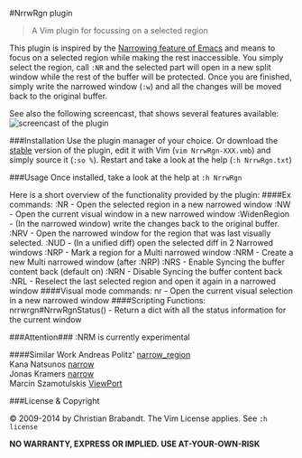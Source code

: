 #NrrwRgn plugin
> A Vim plugin for focussing on a selected region

This plugin is inspired by the [Narrowing feature of Emacs](http://www.emacswiki.org/emacs/Narrowing) and means to focus on a selected region while making the rest inaccessible. You simply select the region, call `:NR` and the selected part will open in a new split window while the rest of the buffer will be protected. Once you are finished, simply write the narrowed window (`:w`) and all the changes will be moved back to the original buffer.

See also the following screencast, that shows several features available:
![screencast of the plugin](screencast.gif "Screencast")

###Installation
Use the plugin manager of your choice. Or download the [stable][] version of the plugin, edit it with Vim (`vim NrrwRgn-XXX.vmb`) and simply source it (`:so %`). Restart and take a look at the help (`:h NrrwRgn.txt`)

[stable]: http://www.vim.org/scripts/script.php?script_id=3075

###Usage
Once installed, take a look at the help at `:h NrrwRgn`

Here is a short overview of the functionality provided by the plugin:
####Ex commands:
    :NR		 - Open the selected region in a new narrowed window
    :NW		 - Open the current visual window in a new narrowed window
    :WidenRegion - (In the narrowed window) write the changes back to the original buffer.
    :NRV	 - Open the narrowed window for the region that was last visually selected.
    :NUD	 - (In a unified diff) open the selected diff in 2 Narrowed windows
    :NRP	 - Mark a region for a Multi narrowed window
    :NRM	 - Create a new Multi narrowed window (after :NRP)
    :NRS	 - Enable Syncing the buffer content back (default on)
    :NRN	 - Disable Syncing the buffer content back
    :NRL	 - Reselect the last selected region and open it again in a narrowed window
####Visual mode commands:
    <Leader>nr		 - Open the current visual selection in a new narrowed window
####Scripting Functions:
    nrrwrgn#NrrwRgnStatus()   - Return a dict with all the status information for the current window

###Attention###
   :NRM is currently experimental

####Similar Work
Andreas Politz' [narrow_region](http://www.vim.org/scripts/script.php?script_id=2038)<br/>
Kana Natsunos [narrow](http://www.vim.org/scripts/script.php?script_id=2097)<br/>
Jonas Kramers [narrow](http://www.vim.org/scripts/script.php?script_id=2446)<br/>
Marcin Szamotulskis [ViewPort](http://www.vim.org/scripts/script.php?script_id=4296)<br/>

###License & Copyright

© 2009-2014 by Christian Brabandt. The Vim License applies. See `:h license`

__NO WARRANTY, EXPRESS OR IMPLIED.  USE AT-YOUR-OWN-RISK__
